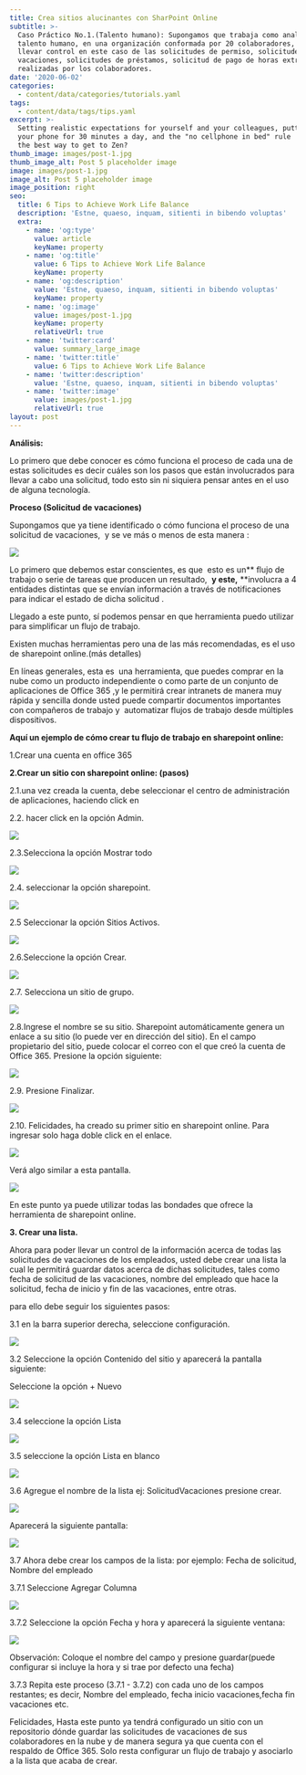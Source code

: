 ```yaml
---
title: Crea sitios alucinantes con SharPoint Online
subtitle: >-
  Caso Práctico No.1.(Talento humano): Supongamos que trabaja como analista de
  talento humano, en una organización conformada por 20 colaboradores, y debe
  llevar control en este caso de las solicitudes de permiso, solicitudes de
  vacaciones, solicitudes de préstamos, solicitud de pago de horas extra,
  realizadas por los colaboradores.
date: '2020-06-02'
categories:
  - content/data/categories/tutorials.yaml
tags:
  - content/data/tags/tips.yaml
excerpt: >-
  Setting realistic expectations for yourself and your colleagues, putting down
  your phone for 30 minutes a day, and the "no cellphone in bed" rule  — what's
  the best way to get to Zen?
thumb_image: images/post-1.jpg
thumb_image_alt: Post 5 placeholder image
image: images/post-1.jpg
image_alt: Post 5 placeholder image
image_position: right
seo:
  title: 6 Tips to Achieve Work Life Balance
  description: 'Estne, quaeso, inquam, sitienti in bibendo voluptas'
  extra:
    - name: 'og:type'
      value: article
      keyName: property
    - name: 'og:title'
      value: 6 Tips to Achieve Work Life Balance
      keyName: property
    - name: 'og:description'
      value: 'Estne, quaeso, inquam, sitienti in bibendo voluptas'
      keyName: property
    - name: 'og:image'
      value: images/post-1.jpg
      keyName: property
      relativeUrl: true
    - name: 'twitter:card'
      value: summary_large_image
    - name: 'twitter:title'
      value: 6 Tips to Achieve Work Life Balance
    - name: 'twitter:description'
      value: 'Estne, quaeso, inquam, sitienti in bibendo voluptas'
    - name: 'twitter:image'
      value: images/post-1.jpg
      relativeUrl: true
layout: post
---
```



**Análisis:**

Lo primero que debe conocer es cómo funciona el proceso de cada una de estas solicitudes es decir cuáles son los pasos que están involucrados para llevar a cabo una solicitud, todo esto sin ni siquiera pensar antes en el uso de alguna tecnología.

**Proceso (Solicitud de vacaciones)**

Supongamos que ya tiene identificado o cómo funciona el proceso de una solicitud de vacaciones,  y se ve más o menos de esta manera :

![](https://lh5.googleusercontent.com/fRYpZ-U4\_G5re6VEma5b8uHe4-RHYimGv6ceA-LHRn9pEQh5UeI0SZW-IxqNK9mJIhnc4VbXTJ7vojdi-8yf68X-grmo3mnSO8xP0PAOZvEkDcLPsM6zuzZkeCeUC7Y451lStMC9)

Lo primero que debemos estar conscientes, es que  esto es un\*\* flujo de trabajo o serie de tareas que producen un resultado,  **y este,** \*\*involucra a 4 entidades distintas que se envían información a través de notificaciones para indicar el estado de dicha solicitud .

Llegado a este punto, sí podemos pensar en que herramienta puedo utilizar para simplificar un flujo de trabajo.

Existen muchas herramientas pero una de las más recomendadas, es el uso de sharepoint online.(más detalles)

En líneas generales, esta es  una herramienta, que puedes comprar en la nube como un producto independiente o como parte de un conjunto de aplicaciones de Office 365 ,y le permitirá crear intranets de manera muy rápida y sencilla donde usted puede compartir documentos importantes con compañeros de trabajo y  automatizar flujos de trabajo desde múltiples dispositivos.

**Aquí un ejemplo de cómo crear tu flujo de trabajo en sharepoint online:**

1.Crear una cuenta en office 365

**2.Crear un sitio con sharepoint online: (pasos)**

2.1.una vez creada la cuenta, debe seleccionar el centro de administración de aplicaciones, haciendo click en 

2.2. hacer click en la opción Admin.

![](https://lh3.googleusercontent.com/50228R-RD8ch6FCnwX3alA8Aej5vVF8qZYKx\_0fQpZIBmnDHd1RfdP38P9JErUZbXDWM29TuNpg-A5FnEl5Z-qVrXMBL9N13GwJ9evfWp-29AqmKqYM6qcb1cpY93lIGQ-dRPXq3)

2.3.Selecciona la opción Mostrar todo

![](https://lh3.googleusercontent.com/NM3S15lXe58HlTbfKZUeLeOCyAGmsSorp_PbvrwuPk8hFhRuO3btwGvqTTB6Qay27Ae2zWjB9n5tfkfNh7ObWKmM3XZIgelGfohWZB3HKBkbemcVNnHHQvRPptkloFkY164Tosis)

2.4. seleccionar la opción sharepoint.

![](https://lh4.googleusercontent.com/15hlGHuPD0sj9ZRZrrOjE1kapWgrnVqbKFITIvetEPl5GLjjju0R54pdPOUXCOQHQe-v8WVIo56DJ68a7xAxiy7r6MVymYApSUEzYLh8hTMhe6sDCxa8dRoi17ItBl7kgVW3TS9x)

2.5 Seleccionar la opción Sitios Activos.

![](https://lh3.googleusercontent.com/q8WhDssBSolR-BLzLXiS_msDfChOt0itn1jZHvaEEb-oEIz_qmQOd1Zvo_i_extLmeW7F4srHvBxcolrnZPRVv3C6rQ_tBfeNq-9PbtCVC1YHLrQFg1zLljBWfdFB-X9XusbCeba)

2.6.Seleccione la opción Crear.

![](https://lh3.googleusercontent.com/PoU_Su4V-QCSaJhhJ-LsorbNNX0rXF4W_WHpvwfUYPPGocg0JFJHp-dSfSs374X2eJwnR6TJv_KraqGIPXF5PigAFw6XQHgNXWF-2F1T_rZOPtZ2132qULXORbMYBVk2DbPSiFVQ)

2.7. Selecciona un sitio de grupo.

![](https://lh5.googleusercontent.com/8tcssQIsviyV6c1-7tYpM8DEbbhbIAHkc3cB-Y69LhXwl5GKawHO5E6lYisYbHc5emdjqMyoMFootghsjoNMSdauvBO6vhl6hsWPyhjqh17whJtSxDSejZq3lEKaG70Sp8JmuPIV)

2.8.Ingrese el nombre se su sitio. Sharepoint automáticamente genera un enlace a su sitio (lo puede ver en dirección del sitio). En el campo propietario del sitio, puede colocar el correo con el que creó la cuenta de Office 365. Presione la opción siguiente:

![](https://lh3.googleusercontent.com/CvGgd9jIxcxdRUENtjDSCNDCL4Z3RdEaNlMcnOLDnilnNAyCDunv0kJ5TKzI0H2bsELB--NcgrKJ9MGDDvwgjYaX-8BSrlknFgTWnwqMFprPZtjmSx2hM9DZ4rzh-3BriX5PIRt4)

2.9. Presione Finalizar.

![](https://lh3.googleusercontent.com/APIsbZZVYZriVC-7kFsAt75cJbwchvbhBxXYZvDKP09eY4q2DQw1hZQE3CsAvw6stDgryX_ym1zDpwmzS3VI3Zi3pFgOzwRLIRO55nNrFOqLH0I01ipyyaIdUIgbr5qIVKZ6xQn9)

2.10. Felicidades, ha creado su primer sitio en sharepoint online. Para ingresar solo haga doble click en el enlace.

![](https://lh5.googleusercontent.com/y_zlG3AflvDrNOujjzeLa3bo68rla-142CRBn2F3in02EVzOmA2eQl6\_xJ914Yek5bHLRa_Jr2z-3IfNnFYC9Bj4tO6V8GPE_SAlaROUVXDuNCRyNvy-1Zsi-gdlUgMQhiA_bJy0)

Verá algo similar a esta pantalla.

![](https://lh5.googleusercontent.com/X0dEVZM5vrHqkh2-3fDjSozJMFZSLYKhAtYv8oRonuzx\_\_XN72SJNWMA-lK03RZ5nf51kzd-Ar6JNuvkb4eP5HjD1ujq64iYCwY01bJpSVlgtCUnc0B453VRSO3gPwUeT7Jjrarr)

En este punto ya puede utilizar todas las bondades que ofrece la herramienta de sharepoint online.

**3. Crear una lista.**

Ahora para poder llevar un control de la información acerca de todas las solicitudes de vacaciones de los empleados, usted debe crear una lista la cual le permitirá guardar datos acerca de dichas solicitudes, tales como fecha de solicitud de las vacaciones, nombre del empleado que hace la solicitud, fecha de inicio y fin de las vacaciones, entre otras.

para ello debe seguir los siguientes pasos:

3.1 en la barra superior derecha, seleccione configuración.

![](https://lh6.googleusercontent.com/kRhzNet2zbsFRfSjOIoFQoe1dz7pfaduUUnofOQnMqGye\_6-yDQun0o1DI-ETvauOGVGaw4qkP3zWW2aCC4OwSdUVnMDZvfhpuOqineaoh-mrVNTCAEhFWjLHro2ja7QCIIDRWQ6)

3.2 Seleccione la opción Contenido del sitio y aparecerá la pantalla siguiente:

Seleccione la opción + Nuevo

![](https://lh4.googleusercontent.com/SwQMxprHQCAMh8L3c8waZ0kysu7Kw023kB3fiJi2YY5HjQa0FCzKGC_QuUqGbSn2KMVgYNMY3uqqNG2TQaqmxzGgqGZJTGw1SAxtxq54WggyiRFqqWE9betvdgMU5YgoLOuqKKdZ)

3.4 seleccione la opción Lista

![](https://lh5.googleusercontent.com/ArD1kFrNF3TmKw-KLI444FFQEnBDNbjRpROhlqmuZS3ZRSmV39DALWchmOA5cBfeI0AdGirYj_ZZsEVjcAXb1k-NrCF1lignBKpCuafwukUts9C1xHxexN3FrNCsXjEcBZEj93ao)

3.5 seleccione la opción Lista en blanco

![](https://lh6.googleusercontent.com/Bo14bx_ZFHRKJ2JfL8FDRBSR8pBGHbderasNN6-cJh2KZ2SsxsNJllHGVN-f0KcLRNi0q_STb-MyxWAkccvT\_9fbj2t6myu9FNDhr8uERwTrqxR-NKOVcw3S9PJFy-6FSuSi4f-Q)

3.6 Agregue el nombre de la lista ej: SolicitudVacaciones presione crear.

![](https://lh3.googleusercontent.com/ZLm1cbb9DXVM6P6mQtu96\_PoePxfoxR371DAI7CTEZG_ocASAWS3-5IDX2UnFjpJA8R8NcETX9vgayome1umXETUsJiG\_6B_n0iC5cfmBxugWMIKtvNrnexZcsvgUtV9x5NbrFB7)

Aparecerá la siguiente pantalla:

![](https://lh6.googleusercontent.com/ij6rusABQ8IdzpewFwLkSL9byPXAEpnsgsuKaf1hv_nHRuFQS_jtXE5OIgCje2TzJs_YzAB26NePmQhxNyd7B_anPa5yopA6\_CtJsyuxZbAV3FMuDvuZYIVcU7mwOFiF391o6HUM)

3.7 Ahora debe crear los campos de la lista: por ejemplo: Fecha de solicitud, Nombre del empleado

3.7.1 Seleccione Agregar Columna

![](https://lh5.googleusercontent.com/VheNp1qdipTb90VcTLyrDBuslO5nHWMQQo3i0JGW_QKYoRyJwXJCQns0DVKkvSoSiLPQTfQGiZ4u54EVKvF1lbeeSFgf6FpQRPdmP5hoJW9UL7qPSBi6zg1umczgzzqL8aWzPYfV)

3.7.2 Seleccione la opción Fecha y hora y aparecerá la siguiente ventana:

![](https://lh5.googleusercontent.com/6v4lNoRPinvwho2d048uQFNUAahYfDgXXpHHrQ8fExYxQHQeMx6rymaOz6tqlJbTjSVboRxWJTRvKlHGoQBxPBzukYpvUVVwNgsuI5EfPYPJiAfSMpUIMfa8LZW-8VwrpLzZSgga)

Observación: Coloque el nombre del campo y presione guardar(puede configurar si incluye la hora y si trae por defecto una fecha)

3.7.3 Repita este proceso (3.7.1 - 3.7.2) con cada uno de los campos restantes; es decir, Nombre del empleado, fecha inicio vacaciones,fecha fin vacaciones etc.

Felicidades, Hasta este punto ya tendrá configurado un sitio con un repositorio dónde guardar las solicitudes de vacaciones de sus colaboradores en la nube y de manera segura ya que cuenta con el respaldo de Office 365. Solo resta configurar un flujo de trabajo y asociarlo a la lista que acaba de crear. 
